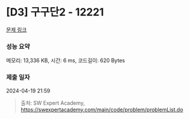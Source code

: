 # [D3] 구구단2 - 12221 

[문제 링크](https://swexpertacademy.com/main/code/problem/problemDetail.do?contestProbId=AXpz3dravpQDFATi) 

### 성능 요약

메모리: 13,336 KB, 시간: 6 ms, 코드길이: 620 Bytes

### 제출 일자

2024-04-19 21:59



> 출처: SW Expert Academy, https://swexpertacademy.com/main/code/problem/problemList.do